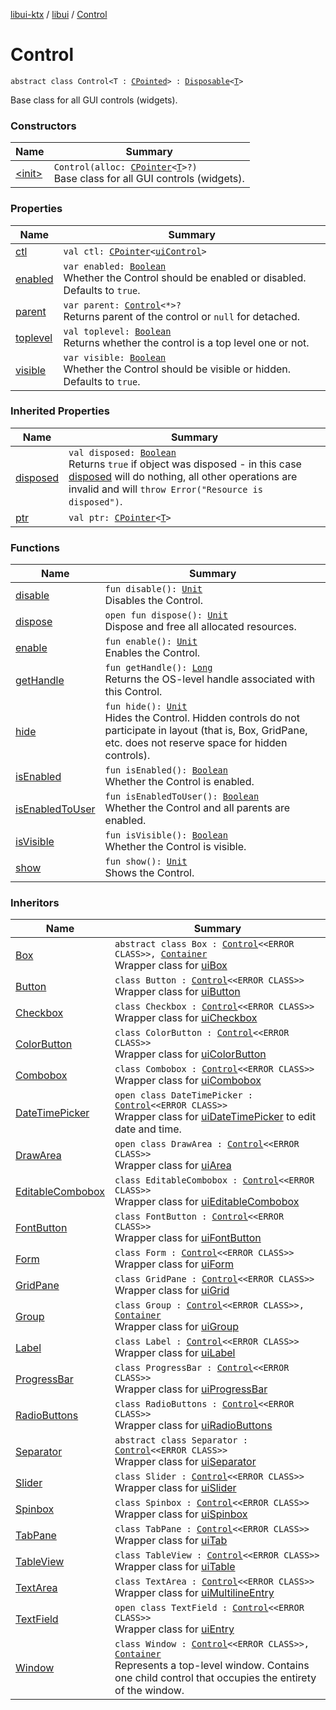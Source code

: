 [libui-ktx](../../index.md) / [libui](../index.md) / [Control](./index.md)

# Control

`abstract class Control<T : `[`CPointed`](../../kotlinx.cinterop/-c-pointed/index.md)`> : `[`Disposable`](../-disposable/index.md)`<`[`T`](index.md#T)`>`

Base class for all GUI controls (widgets).

### Constructors

| Name | Summary |
|---|---|
| [&lt;init&gt;](-init-.md) | `Control(alloc: `[`CPointer`](../../kotlinx.cinterop/-c-pointer/index.md)`<`[`T`](index.md#T)`>?)`<br>Base class for all GUI controls (widgets). |

### Properties

| Name | Summary |
|---|---|
| [ctl](ctl.md) | `val ctl: `[`CPointer`](../../kotlinx.cinterop/-c-pointer/index.md)`<`[`uiControl`](../ui-control/index.md)`>` |
| [enabled](enabled.md) | `var enabled: `[`Boolean`](https://kotlinlang.org/api/latest/jvm/stdlib/kotlin/-boolean/index.html)<br>Whether the Control should be enabled or disabled. Defaults to `true`. |
| [parent](parent.md) | `var parent: `[`Control`](./index.md)`<*>?`<br>Returns parent of the control or `null` for detached. |
| [toplevel](toplevel.md) | `val toplevel: `[`Boolean`](https://kotlinlang.org/api/latest/jvm/stdlib/kotlin/-boolean/index.html)<br>Returns whether the control is a top level one or not. |
| [visible](visible.md) | `var visible: `[`Boolean`](https://kotlinlang.org/api/latest/jvm/stdlib/kotlin/-boolean/index.html)<br>Whether the Control should be visible or hidden. Defaults to `true`. |

### Inherited Properties

| Name | Summary |
|---|---|
| [disposed](../-disposable/disposed.md) | `val disposed: `[`Boolean`](https://kotlinlang.org/api/latest/jvm/stdlib/kotlin/-boolean/index.html)<br>Returns `true` if object was disposed - in this case [disposed](../-disposable/disposed.md) will do nothing, all other operations are invalid and will `throw Error("Resource is disposed")`. |
| [ptr](../-disposable/ptr.md) | `val ptr: `[`CPointer`](../../kotlinx.cinterop/-c-pointer/index.md)`<`[`T`](../-disposable/index.md#T)`>` |

### Functions

| Name | Summary |
|---|---|
| [disable](disable.md) | `fun disable(): `[`Unit`](https://kotlinlang.org/api/latest/jvm/stdlib/kotlin/-unit/index.html)<br>Disables the Control. |
| [dispose](dispose.md) | `open fun dispose(): `[`Unit`](https://kotlinlang.org/api/latest/jvm/stdlib/kotlin/-unit/index.html)<br>Dispose and free all allocated resources. |
| [enable](enable.md) | `fun enable(): `[`Unit`](https://kotlinlang.org/api/latest/jvm/stdlib/kotlin/-unit/index.html)<br>Enables the Control. |
| [getHandle](get-handle.md) | `fun getHandle(): `[`Long`](https://kotlinlang.org/api/latest/jvm/stdlib/kotlin/-long/index.html)<br>Returns the OS-level handle associated with this Control. |
| [hide](hide.md) | `fun hide(): `[`Unit`](https://kotlinlang.org/api/latest/jvm/stdlib/kotlin/-unit/index.html)<br>Hides the Control. Hidden controls do not participate in layout (that is, Box, GridPane, etc. does not reserve space for hidden controls). |
| [isEnabled](is-enabled.md) | `fun isEnabled(): `[`Boolean`](https://kotlinlang.org/api/latest/jvm/stdlib/kotlin/-boolean/index.html)<br>Whether the Control is enabled. |
| [isEnabledToUser](is-enabled-to-user.md) | `fun isEnabledToUser(): `[`Boolean`](https://kotlinlang.org/api/latest/jvm/stdlib/kotlin/-boolean/index.html)<br>Whether the Control and all parents are enabled. |
| [isVisible](is-visible.md) | `fun isVisible(): `[`Boolean`](https://kotlinlang.org/api/latest/jvm/stdlib/kotlin/-boolean/index.html)<br>Whether the Control is visible. |
| [show](show.md) | `fun show(): `[`Unit`](https://kotlinlang.org/api/latest/jvm/stdlib/kotlin/-unit/index.html)<br>Shows the Control. |

### Inheritors

| Name | Summary |
|---|---|
| [Box](../-box/index.md) | `abstract class Box : `[`Control`](./index.md)`<<ERROR CLASS>>, `[`Container`](../-container/index.md)<br>Wrapper class for [uiBox](#) |
| [Button](../-button/index.md) | `class Button : `[`Control`](./index.md)`<<ERROR CLASS>>`<br>Wrapper class for [uiButton](#) |
| [Checkbox](../-checkbox/index.md) | `class Checkbox : `[`Control`](./index.md)`<<ERROR CLASS>>`<br>Wrapper class for [uiCheckbox](#) |
| [ColorButton](../-color-button/index.md) | `class ColorButton : `[`Control`](./index.md)`<<ERROR CLASS>>`<br>Wrapper class for [uiColorButton](#) |
| [Combobox](../-combobox/index.md) | `class Combobox : `[`Control`](./index.md)`<<ERROR CLASS>>`<br>Wrapper class for [uiCombobox](#) |
| [DateTimePicker](../-date-time-picker/index.md) | `open class DateTimePicker : `[`Control`](./index.md)`<<ERROR CLASS>>`<br>Wrapper class for [uiDateTimePicker](#) to edit date and time. |
| [DrawArea](../-draw-area/index.md) | `open class DrawArea : `[`Control`](./index.md)`<<ERROR CLASS>>`<br>Wrapper class for [uiArea](#) |
| [EditableCombobox](../-editable-combobox/index.md) | `class EditableCombobox : `[`Control`](./index.md)`<<ERROR CLASS>>`<br>Wrapper class for [uiEditableCombobox](#) |
| [FontButton](../-font-button/index.md) | `class FontButton : `[`Control`](./index.md)`<<ERROR CLASS>>`<br>Wrapper class for [uiFontButton](#) |
| [Form](../-form/index.md) | `class Form : `[`Control`](./index.md)`<<ERROR CLASS>>`<br>Wrapper class for [uiForm](#) |
| [GridPane](../-grid-pane/index.md) | `class GridPane : `[`Control`](./index.md)`<<ERROR CLASS>>`<br>Wrapper class for [uiGrid](#) |
| [Group](../-group/index.md) | `class Group : `[`Control`](./index.md)`<<ERROR CLASS>>, `[`Container`](../-container/index.md)<br>Wrapper class for [uiGroup](#) |
| [Label](../-label/index.md) | `class Label : `[`Control`](./index.md)`<<ERROR CLASS>>`<br>Wrapper class for [uiLabel](#) |
| [ProgressBar](../-progress-bar/index.md) | `class ProgressBar : `[`Control`](./index.md)`<<ERROR CLASS>>`<br>Wrapper class for [uiProgressBar](#) |
| [RadioButtons](../-radio-buttons/index.md) | `class RadioButtons : `[`Control`](./index.md)`<<ERROR CLASS>>`<br>Wrapper class for [uiRadioButtons](#) |
| [Separator](../-separator/index.md) | `abstract class Separator : `[`Control`](./index.md)`<<ERROR CLASS>>`<br>Wrapper class for [uiSeparator](#) |
| [Slider](../-slider/index.md) | `class Slider : `[`Control`](./index.md)`<<ERROR CLASS>>`<br>Wrapper class for [uiSlider](#) |
| [Spinbox](../-spinbox/index.md) | `class Spinbox : `[`Control`](./index.md)`<<ERROR CLASS>>`<br>Wrapper class for [uiSpinbox](#) |
| [TabPane](../-tab-pane/index.md) | `class TabPane : `[`Control`](./index.md)`<<ERROR CLASS>>`<br>Wrapper class for [uiTab](#) |
| [TableView](../-table-view/index.md) | `class TableView : `[`Control`](./index.md)`<<ERROR CLASS>>`<br>Wrapper class for [uiTable](#) |
| [TextArea](../-text-area/index.md) | `class TextArea : `[`Control`](./index.md)`<<ERROR CLASS>>`<br>Wrapper class for [uiMultilineEntry](#) |
| [TextField](../-text-field/index.md) | `open class TextField : `[`Control`](./index.md)`<<ERROR CLASS>>`<br>Wrapper class for [uiEntry](#) |
| [Window](../-window/index.md) | `class Window : `[`Control`](./index.md)`<<ERROR CLASS>>, `[`Container`](../-container/index.md)<br>Represents a top-level window. Contains one child control that occupies the entirety of the window. |
